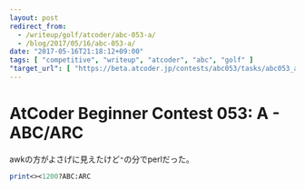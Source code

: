 ```yaml
---
layout: post
redirect_from:
  - /writeup/golf/atcoder/abc-053-a/
  - /blog/2017/05/16/abc-053-a/
date: "2017-05-16T21:18:12+09:00"
tags: [ "competitive", "writeup", "atcoder", "abc", "golf" ]
"target_url": [ "https://beta.atcoder.jp/contests/abc053/tasks/abc053_a" ]
---
```


# AtCoder Beginner Contest 053: A - ABC/ARC

awkの方がよさげに見えたけど`"`の分でperlだった。

``` perl
print<><1200?ABC:ARC
```
